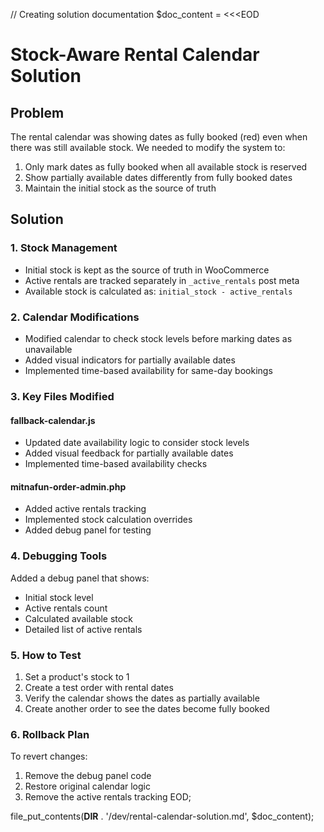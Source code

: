 // Creating solution documentation
$doc_content = <<<EOD
# Stock-Aware Rental Calendar Solution

## Problem
The rental calendar was showing dates as fully booked (red) even when there was still available stock. We needed to modify the system to:
1. Only mark dates as fully booked when all available stock is reserved
2. Show partially available dates differently from fully booked dates
3. Maintain the initial stock as the source of truth

## Solution

### 1. Stock Management
- Initial stock is kept as the source of truth in WooCommerce
- Active rentals are tracked separately in `_active_rentals` post meta
- Available stock is calculated as: `initial_stock - active_rentals`

### 2. Calendar Modifications
- Modified calendar to check stock levels before marking dates as unavailable
- Added visual indicators for partially available dates
- Implemented time-based availability for same-day bookings

### 3. Key Files Modified

#### fallback-calendar.js
- Updated date availability logic to consider stock levels
- Added visual feedback for partially available dates
- Implemented time-based availability checks

#### mitnafun-order-admin.php
- Added active rentals tracking
- Implemented stock calculation overrides
- Added debug panel for testing

### 4. Debugging Tools
Added a debug panel that shows:
- Initial stock level
- Active rentals count
- Calculated available stock
- Detailed list of active rentals

### 5. How to Test
1. Set a product's stock to 1
2. Create a test order with rental dates
3. Verify the calendar shows the dates as partially available
4. Create another order to see the dates become fully booked

### 6. Rollback Plan
To revert changes:
1. Remove the debug panel code
2. Restore original calendar logic
3. Remove the active rentals tracking
EOD;

file_put_contents(__DIR__ . '/dev/rental-calendar-solution.md', $doc_content);
